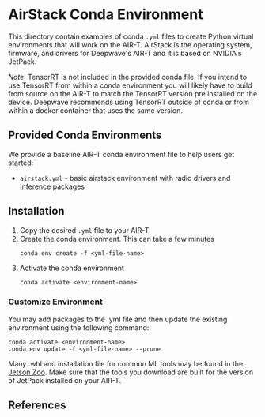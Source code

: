 # AirStack Conda Environment

This directory contain examples of conda `.yml` files to create Python virtual
environments that will work on the AIR-T. AirStack is the operating system, firmware, and
drivers for Deepwave's AIR-T and it is based on NVIDIA's JetPack.

*Note*: TensorRT is not included in the provided conda file. If you intend to use TensorRT from within a conda environment you will likely have to build from source on the AIR-T to match the TensorRT version pre installed on the device. Deepwave recommends using TensorRT outside of conda or from within a docker container that uses the same version.

## Provided Conda Environments
We provide a baseline AIR-T conda environment file to help users get started:

* `airstack.yml` - basic airstack environment with radio drivers and inference packages

## Installation
1. Copy the desired `.yml` file to your AIR-T
2. Create the conda environment. This can take a few minutes 
    ```
    conda env create -f <yml-file-name>
    ```
3. Activate the conda environment
    ```
    conda activate <environment-name>
    ```

### Customize Environment
You may add packages to the .yml file and then update the existing environment using the
following command:
   ```
   conda activate <environment-name>
   conda env update -f <yml-file-name> --prune
   ```

Many .whl and installation file for common ML tools may be found in the 
[Jetson Zoo](https://elinux.org/Jetson_Zoo). Make sure that the tools you download are
built for the version of JetPack installed on your AIR-T.

## References

